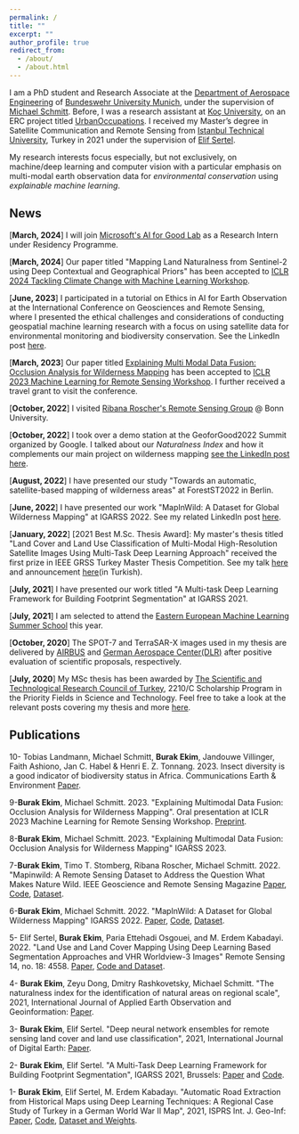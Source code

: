 ```yaml
---
permalink: /
title: ""
excerpt: ""
author_profile: true
redirect_from: 
  - /about/
  - /about.html
---
```



I am a PhD student and Research Associate at the [Department of Aerospace Engineering](https://www.unibw.de/lrt) of [Bundeswehr University Munich](https://www.unibw.de/home), under the supervision of [Michael Schmitt](https://schmitt-muc.github.io/). Before, I was a research assistant at [Koç University](https://www.ku.edu.tr/en/), on an ERC project titled [UrbanOccupations](https://urbanoccupations.ku.edu.tr/). I received my Master’s degree in Satellite Communication and Remote Sensing from [Istanbul Technical University](https://www.itu.edu.tr/en), Turkey in 2021 under the supervision of [Elif Sertel](https://web.itu.edu.tr/~sertele/). 

My research interests focus especially, but not exclusively, on machine/deep learning and computer vision with a particular emphasis on multi-modal earth observation data for _environmental conservation_ using _explainable machine learning_. 

## News

[**March, 2024**] I will join [Microsoft's AI for Good Lab](https://www.microsoft.com/en-us/research/group/ai-for-good-research-lab/) as a Research Intern under Residency Programme. 


[**March, 2024**] Our paper titled "Mapping Land Naturalness from Sentinel-2 using Deep Contextual and Geographical Priors" has been accepted to [ICLR 2024 Tackling Climate Change with Machine Learning Workshop](https://www.climatechange.ai/events/iclr2024).


[**June, 2023**] I participated in a tutorial on Ethics in AI for Earth Observation at the International Conference on Geosciences and Remote Sensing, where I presented the ethical challenges and considerations of conducting geospatial machine learning research with a focus on using satellite data for environmental monitoring and biodiversity conservation. See the LinkedIn post [here](https://www.linkedin.com/embed/feed/update/urn:li:share:7088108532616568832).

[**March, 2023**] Our paper titled [Explaining Multi Modal Data Fusion: Occlusion Analysis for Wilderness Mapping](https://arxiv.org/abs/2304.02407) has been accepted to [ICLR 2023 Machine Learning for Remote Sensing Workshop](https://nasaharvest.github.io/ml-for-remote-sensing/iclr2023/#travel-support). I further received a travel grant to visit the conference. 

[**October, 2022**] I visited [Ribana Roscher's Remote Sensing Group](http://rs.ipb.uni-bonn.de/people/) @ Bonn University.

[**October, 2022**] I took over a demo station at the GeoforGood2022 Summit organized by Google. I talked about our _Naturalness Index_ and how it complements our main project on wilderness mapping [see the LinkedIn post here](https://www.linkedin.com/posts/burakekim_wild-wilderness-naturalness-activity-6983534299677356032-6A7v?utm_source=li_share&utm_content=feedcontent&utm_medium=g_dt_web&utm_campaign=copy).

[**August, 2022**] I have presented our study "Towards an automatic, satellite-based mapping of wilderness areas" at ForestST2022 in Berlin. 

[**June, 2022**] I have presented our work "MapInWild: A Dataset for Global Wilderness Mapping" at IGARSS 2022. See my related LinkedIn post [here](https://www.linkedin.com/posts/burakekim_wilderness-explainablemachinelarning-enviromentalmonitoring-activity-6955923794850893824-MWq1?utm_source=linkedin_share&utm_medium=member_desktop_web).

[**January, 2022**] [2021 Best M.Sc. Thesis Award]: My master's thesis titled "Land Cover and Land Use Classification of Multi-Modal High-Resolution Satellite Images Using Multi-Task Deep Learning Approach" received the first prize in IEEE GRSS Turkey Master Thesis Competition. See my talk [here](https://www.youtube.com/watch?v=KznDYXoMdjQ) and announcement [here](https://grssturkey.org//tez-yarismasi)(in Turkish). 

<!-- [**August, 2021**] I am selected to attent the [InSAR Processing and Time-Series Analysis for Geophysical Applications: InSAR Scientific Computing Environment (ISCE), ARIA Tools, and MintPy course](https://www.unavco.org/event/2021-short-course-insar-processing-analysis-isce/). -->

[**July, 2021**] I have presented our work titled "A Multi-task Deep Learning Framework for Building Footprint Segmentation" at IGARSS 2021. 

[**July, 2021**] I am selected to attend the [Eastern European Machine Learning Summer School](https://www.eeml.eu/home) this year.

[**October, 2020**] The SPOT-7 and TerraSAR-X images used in my thesis are delivered by [AIRBUS](https://www.airbus.com/) and [German Aerospace Center(DLR)](https://www.dlr.de/EN/Home/home_node.html) after positive evaluation of scientific proposals, respectively. 

[**July, 2020**] My MSc thesis has been awarded by [The Scientific and Technological Research Council of Turkey](https://www.tubitak.gov.tr/en), 2210/C Scholarship Program in the Priority Fields in Science and Technology. Feel free to take a look at the relevant posts covering my thesis and more [here](https://www.linkedin.com/feed/update/urn:li:activity:6817060928564015104/).


## Publications

10- Tobias Landmann, Michael Schmitt, **Burak Ekim**, Jandouwe Villinger, Faith Ashiono, Jan C. Habel & Henri E. Z. Tonnang. 2023. Insect diversity is a good indicator of biodiversity status in Africa. Communications Earth & Environment [Paper](https://www.nature.com/articles/s43247-023-00896-1).

9-**Burak Ekim**, Michael Schmitt. 2023. "Explaining Multimodal Data Fusion: Occlusion Analysis for Wilderness Mapping". Oral presentation at ICLR 2023 Machine Learning for Remote Sensing Workshop. [Preprint](https://arxiv.org/pdf/2304.02407.pdf).

8-**Burak Ekim**, Michael Schmitt. 2023. "Explaining Multimodal Data Fusion: Occlusion Analysis for Wilderness Mapping" IGARSS 2023.

7-**Burak Ekim**, Timo T. Stomberg, Ribana Roscher, Michael Schmitt. 2022. "Mapinwild: A Remote Sensing Dataset to Address the Question What Makes Nature Wild. IEEE Geoscience and Remote Sensing Magazine [Paper](https://ieeexplore.ieee.org/document/10089830?source=authoralert), [Code](https://github.com/burakekim/MapInWild), [Dataset](https://dataverse.harvard.edu/dataverse/mapinwild).

6-**Burak Ekim**, Michael Schmitt. 2022. "MapInWild: A Dataset for Global Wilderness Mapping" IGARSS 2022. [Paper](https://ieeexplore.ieee.org/document/9883217), [Code](https://github.com/burakekim/MapInWild), [Dataset](https://dataverse.harvard.edu/dataverse/mapinwild).

5- Elif Sertel, **Burak Ekim**, Paria Ettehadi Osgouei, and M. Erdem Kabadayi. 2022. "Land Use and Land Cover Mapping Using Deep Learning Based Segmentation Approaches and VHR Worldview-3 Images" Remote Sensing 14, no. 18: 4558. [Paper](https://doi.org/10.3390/rs14184558), [Code and Dataset](https://github.com/burakekim/LULCMapping-WV3images-CORINE-DLMethods).

4- **Burak Ekim**, Zeyu Dong, Dmitry Rashkovetsky, Michael Schmitt. "The naturalness index for the identification of natural areas on regional scale", 2021, International Journal of Applied Earth Observation and Geoinformation: [Paper](https://www.sciencedirect.com/science/article/pii/S0303243421003299).

3- **Burak Ekim**, Elif Sertel. "Deep neural network ensembles for remote sensing land cover and land use classification", 2021, International Journal of Digital Earth: [Paper](https://www.tandfonline.com/doi/full/10.1080/17538947.2021.1980125).

2- **Burak Ekim**, Elif Sertel. "A Multi-Task Deep Learning Framework for Building Footprint Segmentation", IGARSS 2021, Brussels: [Paper](https://ieeexplore.ieee.org/document/9554766) and [Code](https://github.com/burakekim/MTL_homoscedastic_SRB). 

1- **Burak Ekim**, Elif Sertel, M. Erdem Kabadayı. "Automatic Road Extraction from Historical Maps using Deep Learning Techniques: A Regional Case Study of Turkey in a German World War II Map", 2021, ISPRS Int. J. Geo-Inf: [Paper](https://www.mdpi.com/2220-9964/10/8/492), [Code](https://github.com/UrbanOccupationsOETR/Automatic-Road-Extraction-from-Historical-Maps-using-Deep-Learning-Techniques), [Dataset and Weights](https://urbanoccupations.ku.edu.tr/historical-road-types-for-turkey-1940s/).


<script type="text/javascript" style="height:10px; width:10px" id="clustrmaps" src="//clustrmaps.com/map_v2.js?d=9kmrPH6U4ucC9bOOYr5mKNmBfa0zVBRvBzSgE0Wv9nY&cl=ffffff&w=a"></script>

